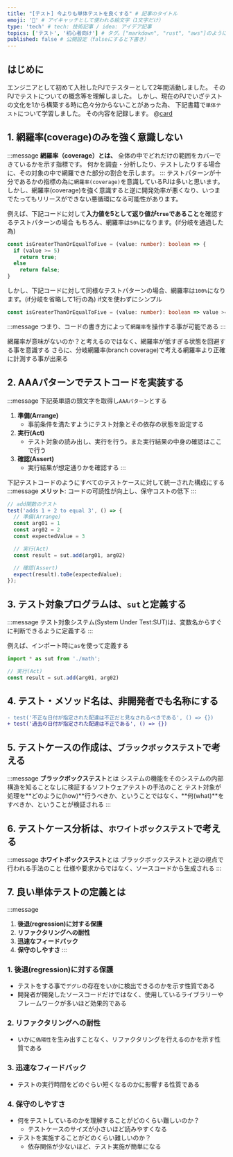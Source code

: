 ```yaml
---
title: "[テスト] 今よりも単体テストを良くする" # 記事のタイトル
emoji: '🦄' # アイキャッチとして使われる絵文字（1文字だけ）
type: 'tech' # tech: 技術記事 / idea: アイデア記事
topics: ['テスト', '初心者向け'] # タグ。["markdown", "rust", "aws"]のように指定する
published: false # 公開設定（falseにすると下書き）
---
```


## はじめに
エンジニアとして初めて入社したPJでテスターとして2年間活動しました。
そのPJでテストについての概念等を理解しました。
しかし、現在のPJでいざテストの文化を1から構築する時に色々分からないことがあった為、
下記書籍で`単体テスト`について学習しました。
その内容を記録します。
@[card](https://book.mynavi.jp/ec/products/detail/id=134252)

## 1. 網羅率(coverage)のみを強く意識しない
:::message
**網羅率（coverage）とは、**
全体の中でどれだけの範囲をカバーできているかを示す指標です。
何かを調査・分析したり、テストしたりする場合に、その対象の中で網羅できた部分の割合を示します。
:::
テストパターンが十分であるかの指標の為に`網羅率(coverage)`を意識しているPJは多いと思います。
しかし、網羅率(coverage)を強く意識すると逆に開発効率が悪くなり、いつまでたってもリリースができない悪循環になる可能性があります。

例えば、下記コードに対して**入力値を5として返り値が`true`であること**を確認するテストパターンの場合
もちろん、網羅率は`50%`になります。(if分岐を通過した為)
```ts
const isGreaterThanOrEqualToFive = (value: number): boolean => {
  if (value >= 5)
    return true;
  else
    return false;
}
```

しかし、下記コードに対して同様なテストパターンの場合、網羅率は`100%`になります。(if分岐を省略して1行の為)
if文を使わずにシンプル
```ts
const isGreaterThanOrEqualToFive = (value: number): boolean => value >= 5;
```

:::message
つまり、コードの書き方によって`網羅率`を操作する事が可能である
:::

網羅率が意味がないのか？と考えるのではなく、網羅率が低すぎる状態を回避する事を意識する
さらに、分岐網羅率(branch coverage)で考える網羅率より正確に計測する事が出来る

## 2. AAAパターンでテストコードを実装する
:::message
下記英単語の頭文字を取得し`AAAパターン`とする
1. **準備(Arrange)**
    - 事前条件を満たすようにテスト対象とその依存の状態を設定する
2. **実行(Act)**
    - テスト対象の読み出し、実行を行う。また実行結果の中身の確認はここで行う
3. **確認(Assert)**
    - 実行結果が想定通りかを確認する
:::

下記テストコードのようにすべてのテストケースに対して統一された構成にする
:::message
**メリット**: コードの可読性が向上し、保守コストの低下
:::

```ts
// add関数のテスト
test('adds 1 + 2 to equal 3', () => {
  // 準備(Arrange)
  const arg01 = 1
  const arg02 = 2
  const expectedValue = 3

  // 実行(Act)
  const result = sut.add(arg01, arg02)

  // 確認(Assert)
  expect(result).toBe(expectedValue);
});
```

## 3. テスト対象プログラムは、`sut`と定義する
:::message
テスト対象システム(System Under Test:SUT)は、変数名からすぐに判断できるように定義する
:::

例えば、インポート時に`as`を使って定義する

```ts
import * as sut from './math';

// 実行(Act)
const result = sut.add(arg01, arg02)
```

## 4. テスト・メソッド名は、非開発者でも名称にする

```diff
- test('不正な日付が指定された配達は不正だと見なされるべきである', () => {})
+ test('過去の日付が指定された配達は不正である', () => {})
```

## 5. テストケースの作成は、`ブラックボックステスト`で考える
:::message
**ブラックボックステスト**とは
システムの機能をそのシステムの内部構造を知ることなしに検証するソフトウェアテストの手法のこと
テスト対象が処理を**どのように(how)**行うべきか、ということではなく、**何(what)**をすべきか、ということが検証される
:::
## 6. テストケース分析は、`ホワイトボックステスト`で考える
:::message
**ホワイトボックステスト**とは
ブラックボックステストと逆の視点で行われる手法のこと
仕様や要求からではなく、ソースコードから生成される
:::
## 7. 良い単体テストの定義とは
:::message
1. **後退(regression)に対する保護**
2. **リファクタリングへの耐性**
3. **迅速なフィードバック**
4. **保守のしやすさ**
:::

### 1. 後退(regression)に対する保護
- テストをする事で`デグレ`の存在をいかに検出できるのかを示す性質である
- 開発者が開発したソースコードだけではなく、使用しているライブラリーやフレームワークが多いほど効果的である

### 2. リファクタリングへの耐性
- いかに`偽陽性`を生み出すことなく、リファクタリングを行えるのかを示す性質である

### 3. 迅速なフィードバック
- テストの実行時間をどのぐらい短くなるのかに影響する性質である
### 4. 保守のしやすさ
- 何をテストしているのかを理解することがどのくらい難しいのか？
  - テストケースのサイズが小さいほど読みやすくなる
- テストを実施することがどのくらい難しいのか？
  - 依存関係が少ないほど、テスト実施が簡単になる

